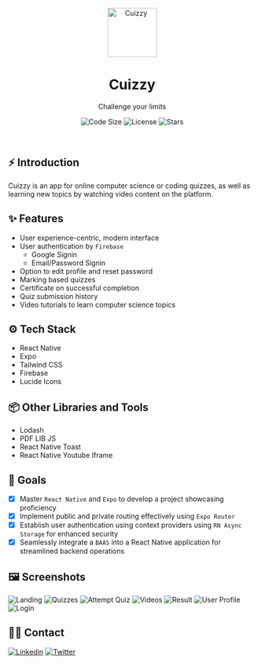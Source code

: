 <p align="center">
    <a href="https://cuizzy.s4shibam.com">
        <img alt="Cuizzy" width="100" src="./assets/images/logo.png">
    </a>
</p>

<div align="center">
    <h1>Cuizzy</h1>
    <p>Challenge your limits</p>
</div>

<p align="center">
    <img src="https://img.shields.io/github/languages/code-size/s4shibam/cuizzy-mobile?style=flat-square" alt="Code Size">
    <img src="https://img.shields.io/github/license/s4shibam/cuizzy-mobile?style=flat-square" alt="License">
    <img src="https://img.shields.io/github/stars/s4shibam/cuizzy-mobile?style=flat-square&logo=github" alt="Stars">
</p>

<br />

## ⚡ Introduction

Cuizzy is an app for online computer science or coding quizzes, as well as learning new topics by watching video content on the platform.

## ✨ Features

- User experience-centric, modern interface
- User authentication by `Firebase`
  - Google Signin
  - Email/Password Signin
- Option to edit profile and reset password
- Marking based quizzes
- Certificate on successful completion
- Quiz submission history
- Video tutorials to learn computer science topics

## ⚙️ Tech Stack

- React Native
- Expo
- Tailwind CSS
- Firebase
- Lucide Icons

## 📦 Other Libraries and Tools

- Lodash
- PDF LIB JS
- React Native Toast
- React Native Youtube Iframe

## 🎯 Goals

- [x] Master `React Native` and `Expo` to develop a project showcasing proficiency
- [x] Implement public and private routing effectively using `Expo Router`
- [x] Establish user authentication using context providers using `RN Async Storage` for enhanced security
- [x] Seamlessly integrate a `BAAS` into a React Native application for streamlined backend operations

## 🖼️ Screenshots

![Landing](./.readme/screenshots_1.png)
![Quizzes](./.readme/screenshots_2.png)
![Attempt Quiz](./.readme/screenshots_3.png)
![Videos](./.readme/screenshots_4.png)
![Result](./.readme/screenshots_5.png)
![User Profile](./.readme/screenshots_6.png)
![Login](./.readme/screenshots_7.png)

## 👋🏻 Contact

[![Linkedin](https://img.shields.io/badge/LinkedIn-0077B5?style=for-the-badge&logo=linkedin&logoColor=white)](https://www.linkedin.com/in/s4shibam)
[![Twitter](https://img.shields.io/badge/Twitter-00ACEE?style=for-the-badge&logo=twitter&logoColor=white)](https://twitter.com/intent/follow?screen_name=s4shibam)
